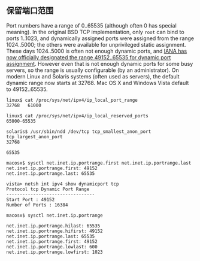



## 保留端口范围



Port numbers have a range of 0..65535 (although often 0 has special meaning). In the original BSD TCP implementation, only `root` can bind to ports 1..1023, and dynamically assigned ports were assigned from the range 1024..5000; the others were available for unprivileged static assignment. These days 1024..5000 is often not enough dynamic ports, and [IANA has now officially designated the range 49152..65535 for dynamic port assignment](http://www.iana.org/assignments/port-numbers). However even that is not enough dynamic ports for some busy servers, so the range is usually configurable (by an administrator). On modern Linux and Solaris systems (often used as servers), the default dynamic range now starts at 32768. Mac OS X and Windows Vista default to 49152..65535.

```Shell
linux$ cat /proc/sys/net/ipv4/ip_local_port_range 
32768   61000

linux$ cat /proc/sys/net/ipv4/ip_local_reserved_ports
65000-65535

solaris$ /usr/sbin/ndd /dev/tcp tcp_smallest_anon_port tcp_largest_anon_port
32768

65535

macosx$ sysctl net.inet.ip.portrange.first net.inet.ip.portrange.last
net.inet.ip.portrange.first: 49152
net.inet.ip.portrange.last: 65535

vista> netsh int ipv4 show dynamicport tcp
Protocol tcp Dynamic Port Range
---------------------------------
Start Port : 49152
Number of Ports : 16384 

macosx$ sysctl net.inet.ip.portrange                                                                                           
net.inet.ip.portrange.hilast: 65535
net.inet.ip.portrange.hifirst: 49152
net.inet.ip.portrange.last: 65535
net.inet.ip.portrange.first: 49152
net.inet.ip.portrange.lowlast: 600
net.inet.ip.portrange.lowfirst: 1023
```

